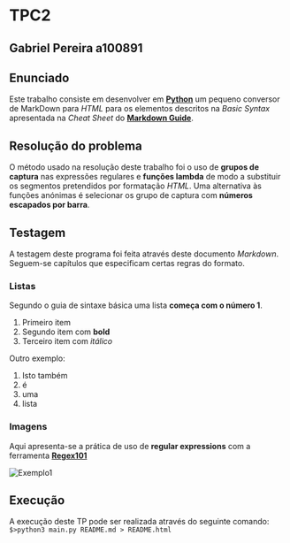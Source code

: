 # TPC2
## Gabriel Pereira a100891

## Enunciado

Este trabalho consiste em desenvolver em **[Python](https://www.python.org/)** um pequeno conversor de MarkDown para *HTML* para os elementos descritos na *Basic Syntax* apresentada na *Cheat Sheet* do **[Markdown Guide](https://www.markdownguide.org/cheat-sheet/)**.

## Resolução do problema

O método usado na resolução deste trabalho foi o uso de **grupos de captura** nas expressões regulares e **funções lambda** de modo a substituir os segmentos pretendidos por formatação *HTML*. Uma alternativa às funções anónimas é selecionar os grupo de captura com **números escapados por barra**.

## Testagem

A testagem deste programa foi feita através deste documento *Markdown*. Seguem-se capítulos que especificam certas regras do formato.

### Listas

Segundo o guia de sintaxe básica uma lista **começa com o número 1**.

1. Primeiro item
2. Segundo item com **bold**
3. Terceiro item com *itálico*

Outro exemplo:

1. Isto também
3. é
100. uma
1. lista

### Imagens

Aqui apresenta-se a prática de uso de **regular expressions** com a ferramenta **[Regex101](https://regex101.com/)**

![Exemplo1](https://d2h1bfu6zrdxog.cloudfront.net/wp-content/uploads/2022/04/img_625491e9ce092.png)

## Execução

A execução deste TP pode ser realizada através do seguinte comando:
`$>python3 main.py README.md > README.html`
